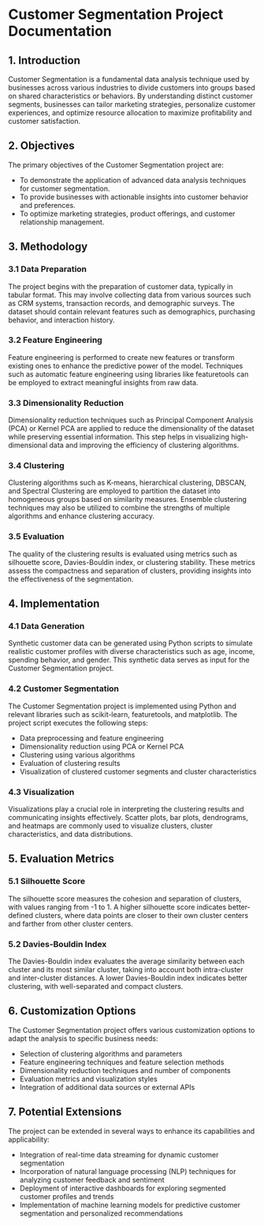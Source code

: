 
# Customer Segmentation Project Documentation

## 1. Introduction

Customer Segmentation is a fundamental data analysis technique used by businesses across various industries to divide customers into groups based on shared characteristics or behaviors. By understanding distinct customer segments, businesses can tailor marketing strategies, personalize customer experiences, and optimize resource allocation to maximize profitability and customer satisfaction.

## 2. Objectives

The primary objectives of the Customer Segmentation project are:

- To demonstrate the application of advanced data analysis techniques for customer segmentation.
- To provide businesses with actionable insights into customer behavior and preferences.
- To optimize marketing strategies, product offerings, and customer relationship management.

## 3. Methodology

### 3.1 Data Preparation
The project begins with the preparation of customer data, typically in tabular format. This may involve collecting data from various sources such as CRM systems, transaction records, and demographic surveys. The dataset should contain relevant features such as demographics, purchasing behavior, and interaction history.

### 3.2 Feature Engineering
Feature engineering is performed to create new features or transform existing ones to enhance the predictive power of the model. Techniques such as automatic feature engineering using libraries like featuretools can be employed to extract meaningful insights from raw data.

### 3.3 Dimensionality Reduction
Dimensionality reduction techniques such as Principal Component Analysis (PCA) or Kernel PCA are applied to reduce the dimensionality of the dataset while preserving essential information. This step helps in visualizing high-dimensional data and improving the efficiency of clustering algorithms.

### 3.4 Clustering
Clustering algorithms such as K-means, hierarchical clustering, DBSCAN, and Spectral Clustering are employed to partition the dataset into homogeneous groups based on similarity measures. Ensemble clustering techniques may also be utilized to combine the strengths of multiple algorithms and enhance clustering accuracy.

### 3.5 Evaluation
The quality of the clustering results is evaluated using metrics such as silhouette score, Davies-Bouldin index, or clustering stability. These metrics assess the compactness and separation of clusters, providing insights into the effectiveness of the segmentation.

## 4. Implementation

### 4.1 Data Generation
Synthetic customer data can be generated using Python scripts to simulate realistic customer profiles with diverse characteristics such as age, income, spending behavior, and gender. This synthetic data serves as input for the Customer Segmentation project.

### 4.2 Customer Segmentation
The Customer Segmentation project is implemented using Python and relevant libraries such as scikit-learn, featuretools, and matplotlib. The project script executes the following steps:
- Data preprocessing and feature engineering
- Dimensionality reduction using PCA or Kernel PCA
- Clustering using various algorithms
- Evaluation of clustering results
- Visualization of clustered customer segments and cluster characteristics

### 4.3 Visualization
Visualizations play a crucial role in interpreting the clustering results and communicating insights effectively. Scatter plots, bar plots, dendrograms, and heatmaps are commonly used to visualize clusters, cluster characteristics, and data distributions.

## 5. Evaluation Metrics

### 5.1 Silhouette Score
The silhouette score measures the cohesion and separation of clusters, with values ranging from -1 to 1. A higher silhouette score indicates better-defined clusters, where data points are closer to their own cluster centers and farther from other cluster centers.

### 5.2 Davies-Bouldin Index
The Davies-Bouldin index evaluates the average similarity between each cluster and its most similar cluster, taking into account both intra-cluster and inter-cluster distances. A lower Davies-Bouldin index indicates better clustering, with well-separated and compact clusters.

## 6. Customization Options

The Customer Segmentation project offers various customization options to adapt the analysis to specific business needs:
- Selection of clustering algorithms and parameters
- Feature engineering techniques and feature selection methods
- Dimensionality reduction techniques and number of components
- Evaluation metrics and visualization styles
- Integration of additional data sources or external APIs

## 7. Potential Extensions

The project can be extended in several ways to enhance its capabilities and applicability:
- Integration of real-time data streaming for dynamic customer segmentation
- Incorporation of natural language processing (NLP) techniques for analyzing customer feedback and sentiment
- Deployment of interactive dashboards for exploring segmented customer profiles and trends
- Implementation of machine learning models for predictive customer segmentation and personalized recommendations
